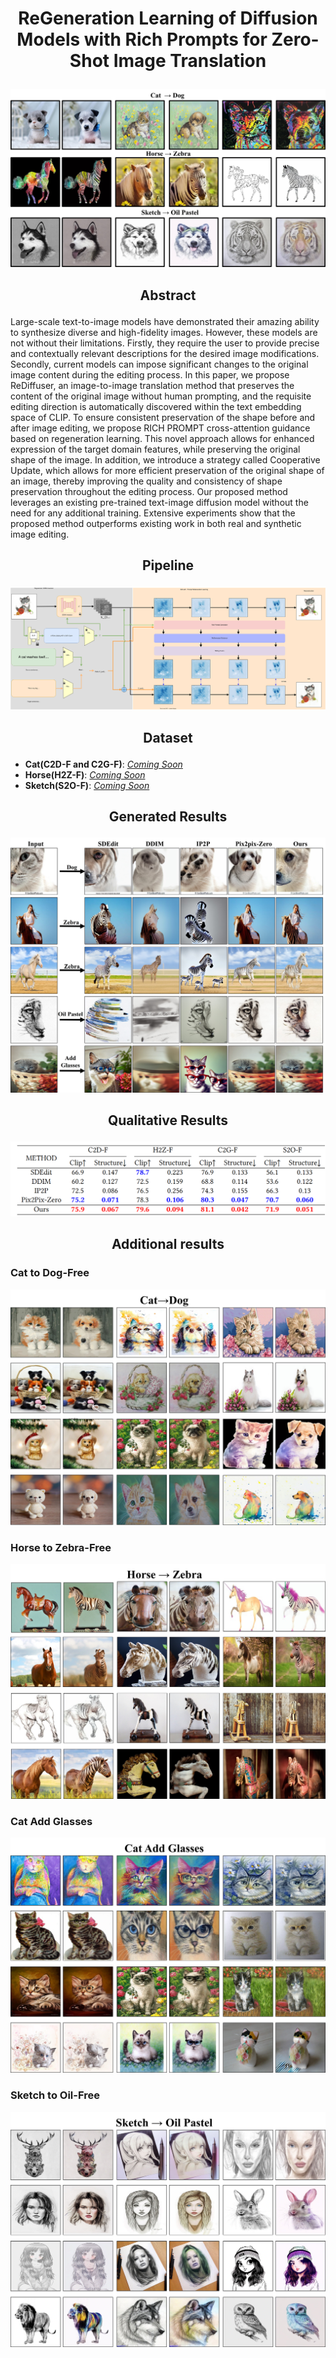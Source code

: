 # <p align="center">ReGeneration Learning of Diffusion Models with Rich Prompts for Zero-Shot Image Translation</p>
![show_res](.//fig//show_res.jpg)
## <p align="center">Abstract</p>
   
<p>Large-scale text-to-image models have demonstrated their amazing ability to synthesize diverse and high-fidelity images. However, these models are not without their limitations. Firstly, they require the user to provide precise and contextually relevant descriptions for the desired image modifications. Secondly, current models can impose significant changes to the original image content during the editing process. In this paper, we propose ReDiffuser, an image-to-image translation method that preserves the content of the original image without human prompting, and the requisite editing direction is automatically discovered within the  text embedding space of CLIP. To ensure consistent preservation of the shape before and after image editing, we propose  RICH PROMPT cross-attention guidance based on regeneration learning. This novel approach allows for enhanced expression of the target domain features, while preserving the original shape of the image. In addition, we introduce a strategy called Cooperative Update, which allows for more efficient preservation of the original shape of an image, thereby improving the quality and consistency of shape preservation throughout the editing process. Our proposed method leverages an existing pre-trained text-image diffusion model without the need for any additional training. Extensive experiments show that the proposed method outperforms existing work in both real and synthetic image editing.</p>

## <p align="center">Pipeline</p>
![framework](.//fig//framework.svg)

## <p align="center">Dataset</p>
- **Cat(C2D-F and C2G-F)**: [*Coming Soon*]()
- **Horse(H2Z-F)**: [*Coming Soon*]()
- **Sketch(S2O-F)**: [*Coming Soon*]()

## <p align="center">Generated  Results</p>
![exp_res](.//fig//exp_res.jpg)
## <p align="center">Qualitative Results</p>
![exp_table](.//fig//exp_table.PNG)

## <p align="center">Additional results</p>
### Cat to Dog-Free
![add_cat](.//fig//add_cat.jpg)
### Horse to Zebra-Free
![add_horse](.//fig//add_horse.jpg)
### Cat Add Glasses
![add_cat_wg](.//fig//cat_wg.jpg)
### Sketch to Oil-Free
![add_sketch](.//fig//add_sketch.jpg)
